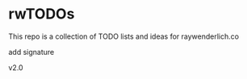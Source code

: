 # rwTODOs


This repo is a collection of TODO lists and ideas for raywenderlich.co


add signature

v2.0
